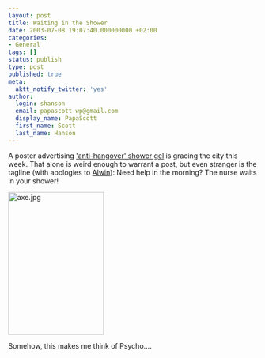 ```yaml
---
layout: post
title: Waiting in the Shower
date: 2003-07-08 19:07:40.000000000 +02:00
categories:
- General
tags: []
status: publish
type: post
published: true
meta:
  aktt_notify_twitter: 'yes'
author:
  login: shanson
  email: papascott-wp@gmail.com
  display_name: PapaScott
  first_name: Scott
  last_name: Hanson
---
```

<p>A poster advertising <a href="http://www.axe.de/">'anti-hangover' shower gel</a> is gracing the city this week. That alone is weird enough to warrant a post, but even stranger is the tagline (with apologies to <a title="Code The Web Socket" href="http://ahawkins.org/weblog.php">Alwin</a>): Need help in the morning? The nurse waits in your shower! </p>
<p><img alt="axe.jpg" src="https://www.papascott.de/wordpress/wp-content/uploads/2003/07/img367.jpg" width="193" height="289" border="0" /></p>
<p>Somehow, this makes me think of Psycho....</p>
